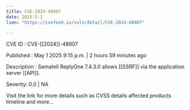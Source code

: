 ```yaml
---
title: CVE-2024-48907
date: 2025-5-1
lien: "https://cvefeed.io/vuln/detail/CVE-2024-48907"

---
```


CVE ID : CVE-[[2024]]-48907

Published :  May 1
2025
9:15 p.m. | 2 hours
59 minutes ago

Description : Sematell ReplyOne 7.4.3.0 allows  [[SSRF]] via the application server  [[API]].

Severity: 0.0 | NA

Visit the link for more details
such as CVSS details
affected products
timeline
and more...
